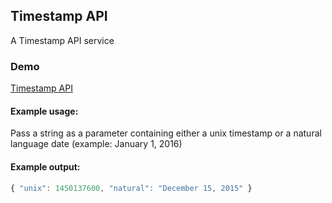 ## Timestamp API
A Timestamp API service

### Demo
[Timestamp API]('https://unix-timestamp-api.herokuapp.com')

#### Example usage:
Pass a string as a parameter containing either a unix timestamp or a natural language date (example: January 1, 2016)

#### Example output:
```javascript
{ "unix": 1450137600, "natural": "December 15, 2015" }
```